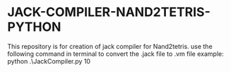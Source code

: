 # JACK-COMPILER-NAND2TETRIS-PYTHON
This repository is for creation of jack compiler for  Nand2tetris.
use the following command in terminal to convert the .jack file to .vm file
example:
        python .\JackCompiler.py 10
        
